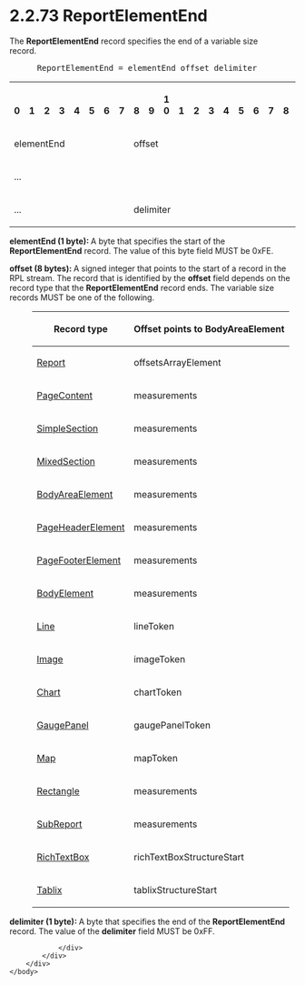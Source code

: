 <html dir="LTR" xmlns:mshelp="http://msdn.microsoft.com/mshelp" xmlns:ddue="http://ddue.schemas.microsoft.com/authoring/2003/5" xmlns:xlink="http://www.w3.org/1999/xlink" xmlns:tool="http://www.microsoft.com/tooltip">
    <head>
        <meta http-equiv="Content-Type" content="text/html; CHARSET=utf-8"></meta>
        <meta name="save" content="history"></meta>
        <title>2.2.73 ReportElementEnd</title>
        <xml>
            <mshelp:toctitle title="2.2.73 ReportElementEnd"></mshelp:toctitle>
            <mshelp:rltitle title="[MS-RPL]: ReportElementEnd"></mshelp:rltitle>
            <mshelp:keyword index="A" term="75f1a870-2f17-4806-b286-e67c7239e103"></mshelp:keyword>
            <mshelp:attr name="DCSext.ContentType" value="open specification"></mshelp:attr>
            <mshelp:attr name="AssetID" value="75f1a870-2f17-4806-b286-e67c7239e103"></mshelp:attr>
            <mshelp:attr name="TopicType" value="kbRef"></mshelp:attr>
            <mshelp:attr name="DCSext.Title" value="[MS-RPL]: ReportElementEnd" />
        </xml>
    </head>
    <body>
        <div id="header">
            <h1 class="heading">2.2.73 ReportElementEnd</h1>
        </div>
        <div id="mainSection">
            <div id="mainBody">
                <div id="allHistory" class="saveHistory"></div>
                <div id="sectionSection0" class="section" name="collapseableSection">
                    

<p>The <b>ReportElementEnd</b> record specifies the end of a
variable size record.           </p>

<dl>
<dd>
<div><pre> ReportElementEnd = elementEnd offset delimiter 
</pre></div>
</dd></dl>

<table>
 <tr>
  <th><p><br>0</p></th>
  <th><p><br>1</p></th>
  <th><p><br>2</p></th>
  <th><p><br>3</p></th>
  <th><p><br>4</p></th>
  <th><p><br>5</p></th>
  <th><p><br>6</p></th>
  <th><p><br>7</p></th>
  <th><p><br>8</p></th>
  <th><p><br>9</p></th>
  <th><p>1<br>0</p></th>
  <th><p><br>1</p></th>
  <th><p><br>2</p></th>
  <th><p><br>3</p></th>
  <th><p><br>4</p></th>
  <th><p><br>5</p></th>
  <th><p><br>6</p></th>
  <th><p><br>7</p></th>
  <th><p><br>8</p></th>
  <th><p><br>9</p></th>
  <th><p>2<br>0</p></th>
  <th><p><br>1</p></th>
  <th><p><br>2</p></th>
  <th><p><br>3</p></th>
  <th><p><br>4</p></th>
  <th><p><br>5</p></th>
  <th><p><br>6</p></th>
  <th><p><br>7</p></th>
  <th><p><br>8</p></th>
  <th><p><br>9</p></th>
  <th><p>3<br>0</p></th>
  <th><p><br>1</p></th>
 </tr>
 <tr>
  <td colspan="8">
  <p>elementEnd</p>
  </td>
  <td colspan="24">
  <p>offset</p>
  </td>
 </tr>
 <tr>
  <td colspan="32">
  <p>...</p>
  </td>
 </tr>
 <tr>
  <td colspan="8">
  <p>...</p>
  </td>
  <td colspan="8">
  <p>delimiter</p>
  </td>
  
 </tr>
</table>

<p><b>elementEnd (1 byte): </b>A byte that specifies the
start of the <b>ReportElementEnd</b> record. The value of this byte field MUST
be 0xFE.</p>

<p><b>offset (8 bytes): </b>A signed integer that points
to the start of a record in the RPL stream. The record that is identified by
the <b>offset</b> field depends on the record type that the <b>ReportElementEnd</b>
record ends. The variable size records MUST be one of the following.</p>

<dl>
<dd>
<table>
 <thead>
  <tr>
   <th>
   <p>Record type</p>
   </th>
   <th>
   <p>Offset points to BodyAreaElement</p>
   </th>
  </tr>
 </thead>
 <tr>
  <td>
  <p><a href="4be143af-2e99-41c5-894d-01902ed98673.htm">Report</a></p>
  </td>
  <td>
  <p>offsetsArrayElement</p>
  </td>
 </tr>
 <tr>
  <td>
  <p><a href="aa2a61ad-6000-40f6-8872-d79f21601b5b.htm">PageContent</a></p>
  </td>
  <td>
  <p>measurements</p>
  </td>
 </tr>
 <tr>
  <td>
  <p><a href="44afa6af-81c8-42aa-b6cf-77faf60ee77b.htm">SimpleSection</a></p>
  </td>
  <td>
  <p>measurements</p>
  </td>
 </tr>
 <tr>
  <td>
  <p><a href="ebcb1974-c315-4999-b185-1e34c7d34d8e.htm">MixedSection</a></p>
  </td>
  <td>
  <p>measurements</p>
  </td>
 </tr>
 <tr>
  <td>
  <p><a href="95a5d250-a0be-4523-9c2f-9c10552ab136.htm">BodyAreaElement</a></p>
  </td>
  <td>
  <p>measurements</p>
  </td>
 </tr>
 <tr>
  <td>
  <p><a href="42322dd8-21a8-4c45-9567-393dfa424736.htm">PageHeaderElement</a></p>
  </td>
  <td>
  <p>measurements</p>
  </td>
 </tr>
 <tr>
  <td>
  <p><a href="c6b17d7f-d30f-475d-9839-ff97d9d7d69a.htm">PageFooterElement</a></p>
  </td>
  <td>
  <p>measurements</p>
  </td>
 </tr>
 <tr>
  <td>
  <p><a href="fd0b6a17-7759-4674-aa84-bec51908f314.htm">BodyElement</a></p>
  </td>
  <td>
  <p>measurements</p>
  </td>
 </tr>
 <tr>
  <td>
  <p><a href="d3902de8-408b-496c-b3a5-554bf393a225.htm">Line</a></p>
  </td>
  <td>
  <p>lineToken</p>
  </td>
 </tr>
 <tr>
  <td>
  <p><a href="b6e7b187-4160-4ce2-940e-6198a7416863.htm">Image</a></p>
  </td>
  <td>
  <p>imageToken</p>
  </td>
 </tr>
 <tr>
  <td>
  <p><a href="89f56458-ec69-49ff-a9d6-39e506543a39.htm">Chart</a></p>
  </td>
  <td>
  <p>chartToken</p>
  </td>
 </tr>
 <tr>
  <td>
  <p><a href="a9142e06-4813-4393-8f72-7559ee960936.htm">GaugePanel</a></p>
  </td>
  <td>
  <p>gaugePanelToken</p>
  </td>
 </tr>
 <tr>
  <td>
  <p><a href="953882ee-8b4b-40e8-9a05-ab2ea31622ce.htm">Map</a></p>
  </td>
  <td>
  <p>mapToken</p>
  </td>
 </tr>
 <tr>
  <td>
  <p><a href="e3de22f3-c3a5-4162-9e91-df6085f6fba0.htm">Rectangle</a></p>
  </td>
  <td>
  <p>measurements</p>
  </td>
 </tr>
 <tr>
  <td>
  <p><a href="6d0c1443-eecb-4848-bee9-41a8404b1b3f.htm">SubReport</a></p>
  </td>
  <td>
  <p>measurements</p>
  </td>
 </tr>
 <tr>
  <td>
  <p><a href="e1999254-e8d4-4998-8ef5-00e0991ab9c7.htm">RichTextBox</a></p>
  </td>
  <td>
  <p>richTextBoxStructureStart</p>
  </td>
 </tr>
 <tr>
  <td>
  <p><a href="f8ea94d9-d2b6-4d7f-8dc4-59faa3a98b93.htm">Tablix</a></p>
  </td>
  <td>
  <p>tablixStructureStart</p>
  </td>
 </tr>
</table>
</dd></dl>

<p><b>delimiter (1 byte): </b>A byte that specifies the
end of the <b>ReportElementEnd</b> record. The value of the <b>delimiter</b>
field MUST be 0xFF.</p>


                </div>
            </div>
        </div>
    </body>
</html>